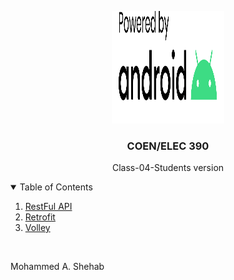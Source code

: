 <p align="center">
  <a href="https://github.com/M12Shehab/COEN_390_Tutorial04">
    <img src="powered-by-android.svg" alt="Logo" width="180" height="180">
  </a>

<h3 align="center">COEN/ELEC 390</h3>

  <p align="center">
   Class-04-Students version
  </p>

</p>

<!-- TABLE OF CONTENTS -->
<details open="open">
  <summary>Table of Contents</summary>
  <ol>
    <li>
      <a href="https://restfulapi.net/">RestFul API</a>
    </li>
    <li>
      <a href="https://square.github.io/retrofit/">Retrofit</a>
    </li>
    <li>
      <a href="https://developer.android.com/training/volley">Volley</a>
    </li>
  </ol>
</details>
<br/>
<p>Mohammed A. Shehab</p>